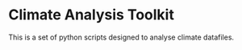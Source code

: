 # Climate Analysis Toolkit

This is a set of python scripts designed to analyse climate datafiles.

